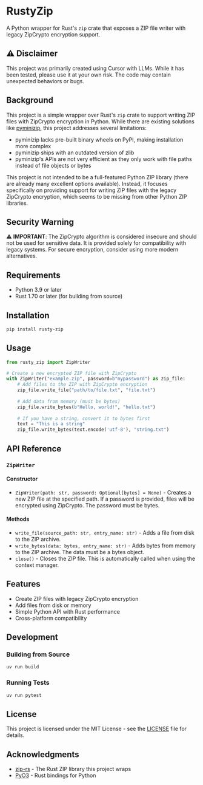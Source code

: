 # RustyZip

A Python wrapper for Rust's `zip` crate that exposes a ZIP file writer with legacy ZipCrypto encryption support.

## ⚠️ Disclaimer

This project was primarily created using Cursor with LLMs. While it has been tested, please use it at your own risk. The code may contain unexpected behaviors or bugs.

## Background

This project is a simple wrapper over Rust's `zip` crate to support writing ZIP files with ZipCrypto encryption in Python. While there are existing solutions like [pyminizip](https://github.com/smihica/pyminizip), this project addresses several limitations:

- pyminizip lacks pre-built binary wheels on PyPI, making installation more complex
- pyminizip ships with an outdated version of zlib
- pyminizip's APIs are not very efficient as they only work with file paths instead of file objects or bytes

This project is not intended to be a full-featured Python ZIP library (there are already many excellent options available). Instead, it focuses specifically on providing support for writing ZIP files with the legacy ZipCrypto encryption, which seems to be missing from other Python ZIP libraries.

## Security Warning

⚠️ **IMPORTANT**: The ZipCrypto algorithm is considered insecure and should not be used for sensitive data. It is provided solely for compatibility with legacy systems. For secure encryption, consider using more modern alternatives.

## Requirements

- Python 3.9 or later
- Rust 1.70 or later (for building from source)

## Installation

```bash
pip install rusty-zip
```

## Usage

```python
from rusty_zip import ZipWriter

# Create a new encrypted ZIP file with ZipCrypto
with ZipWriter("example.zip", password=b"mypassword") as zip_file:
    # Add files to the ZIP with ZipCrypto encryption
    zip_file.write_file("path/to/file.txt", "file.txt")
    
    # Add data from memory (must be bytes)
    zip_file.write_bytes(b"Hello, world!", "hello.txt")
    
    # If you have a string, convert it to bytes first
    text = "This is a string"
    zip_file.write_bytes(text.encode('utf-8'), "string.txt")
```

## API Reference

### `ZipWriter`

#### Constructor

- `ZipWriter(path: str, password: Optional[bytes] = None)` - Creates a new ZIP file at the specified path. If a password is provided, files will be encrypted using ZipCrypto. The password must be bytes.

#### Methods

- `write_file(source_path: str, entry_name: str)` - Adds a file from disk to the ZIP archive.
- `write_bytes(data: bytes, entry_name: str)` - Adds bytes from memory to the ZIP archive. The data must be a bytes object.
- `close()` - Closes the ZIP file. This is automatically called when using the context manager.

## Features

- Create ZIP files with legacy ZipCrypto encryption
- Add files from disk or memory
- Simple Python API with Rust performance
- Cross-platform compatibility

## Development

### Building from Source

```bash
uv run build
```

### Running Tests

```bash
uv run pytest
```

## License

This project is licensed under the MIT License - see the [LICENSE](LICENSE) file for details.

## Acknowledgments

- [zip-rs](https://github.com/zip-rs/zip) - The Rust ZIP library this project wraps
- [PyO3](https://github.com/PyO3/pyo3) - Rust bindings for Python
